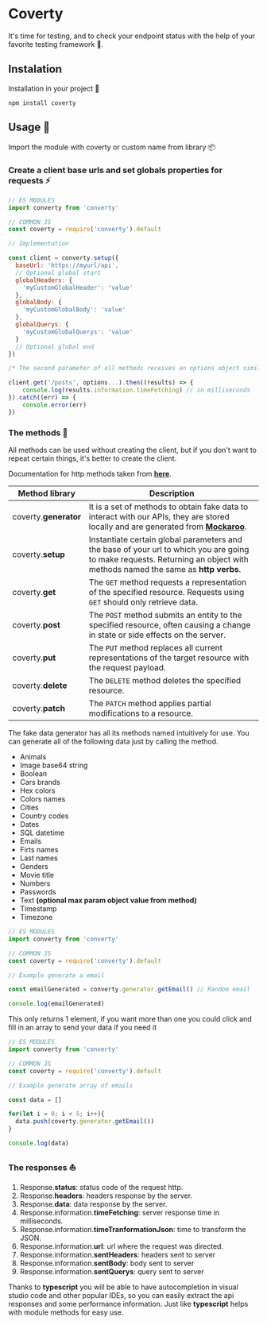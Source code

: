 # Coverty

It's time for testing, and to check your endpoint status with the help of your favorite testing framework 🧪.

## Instalation

Installation in your project 📁

```console
npm install coverty
```

## Usage 🎯

Import the module with coverty or custom name from library 📦

### Create a client base urls and set globals properties  for requests ⚡

```javascript
// ES MODULES
import converty from 'converty'

// COMMON JS
const coverty = require('converty').default

// Implementation

const client = converty.setup({
  baseUrl: 'https://myurl/api',
  // Optional global start
  globalHeaders: {
    'myCustomGlobalHeader': 'value'
  },
  globalBody: {
    'myCustomGlobalBody': 'value'
  },
  globalQuerys: {
    'myCustomGlobalQuerys': 'value'
  }
  // Optional global end
})

/* The second parameter of all methods receives an options object similar to the global, but local, so that they only work on this client invocation. */

client.get('/posts', options...).then((results) => {
    console.log(results.information.timeFetching) // in milliseconds
}).catch((err) => {
    console.error(err)
})
```

### The methods  🧩

All methods can be used without creating the client, but if you don't want to repeat certain things, it's better to create the client.

Documentation for http methods taken from **[here](https://developer.mozilla.org/en-US/docs/Web/HTTP/Methods)**.

| Method library        | Description                                                  |
| --------------------- | ------------------------------------------------------------ |
| coverty.**generator** | It is a set of methods to obtain fake data to interact with our APIs, they are stored locally and are generated from **[Mockaroo](https://www.mockaroo.com/)**. |
| coverty.**setup**     | Instantiate certain global parameters and the base of your url to which you are going to make requests. Returning an object with methods named the same as **http verbs**. |
| coverty.**get**       | The `GET` method requests a representation of the specified resource. Requests using `GET` should only retrieve data. |
| coverty.**post**      | The `POST` method submits an entity to the specified resource, often causing a change in state or side effects on the server. |
| coverty.**put**       | The `PUT` method replaces all current representations of the target resource with the request payload. |
| coverty.**delete**    | The `DELETE` method deletes the specified resource.          |
| coverty.**patch**     | The `PATCH` method applies partial modifications to a resource. |

The fake data generator has all its methods named intuitively for use. You can generate all of the following data just by calling the method.

- Animals
- Image base64 string
- Boolean
- Cars brands
- Hex colors
- Colors names
- Cities
- Country codes
- Dates
- SQL datetime
- Emails
- Firts names
- Last names
- Genders
- Movie title
- Numbers
- Passwords
- Text **(optional max param object value from method)**
- Timestamp
- Timezone

```javascript
// ES MODULES
import converty from 'converty'

// COMMON JS
const coverty = require('converty').default

// Example generate a email

const emailGenerated = converty.generator.getEmail() // Random email

console.log(emailGenerated)
```

This only returns 1 element, if you want more than one you could click and fill in an array to send your data if you need it

```javascript
// ES MODULES
import converty from 'converty'

// COMMON JS
const coverty = require('converty').default

// Example generate array of emails

const data = []

for(let i = 0; i < 5; i++){
  data.push(coverty.generator.getEmail())
}

console.log(data)
```

### The  responses ⛵

1. Response.**status**: status code of the request http.
2. Response.**headers**: headers response by the server.
3. Response.**data**: data response by the server.
4. Response.information.**timeFetching**: server response time in milliseconds.
5. Response.information.**timeTranformationJson**: time to transform the JSON.
6. Response.information.**url**: url where the request was directed.
7. Response.information.**sentHeaders**: headers sent to server
8. Response.information.**sentBody**: body sent to server
9. Response.information.**sentQuerys**: query sent to server

Thanks to **typescript** you will be able to have autocompletion in visual studio code and other popular IDEs, so you can easily extract the api responses and some performance information. Just like **typescript** helps with module methods for easy use.
